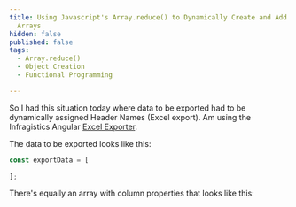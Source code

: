 ```yaml
---
title: Using Javascript's Array.reduce() to Dynamically Create and Add Properties to an Object
  Arrays
hidden: false
published: false
tags:
  - Array.reduce()
  - Object Creation
  - Functional Programming

---
```

So I had this situation today where data to be exported had to be dynamically assigned Header Names (Excel export). Am using the Infragistics Angular [Excel Exporter](https://www.infragistics.com/products/ignite-ui-angular/angular/components/exporter_excel.html).

The data to be exported looks like this:
```typescript
const exportData = [
    	
];
```
There's equally an array with column properties that looks like this: